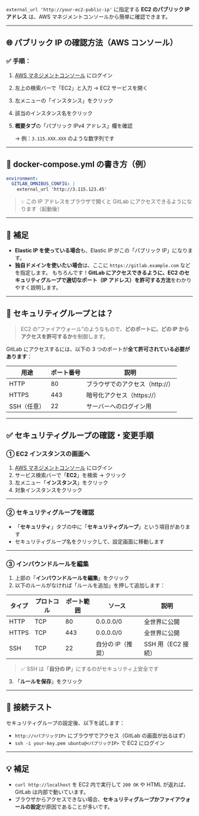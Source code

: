 `external_url 'http://your-ec2-public-ip'` に指定する **EC2 のパブリック IP アドレス** は、AWS マネジメントコンソールから簡単に確認できます。

---

## 🌐 パブリック IP の確認方法（AWS コンソール）

### ✅ 手順：

1. [AWS マネジメントコンソール](https://console.aws.amazon.com/) にログイン
2. 左上の検索バーで「EC2」と入力 → EC2 サービスを開く
3. 左メニューの「インスタンス」をクリック
4. 該当のインスタンス名をクリック
5. **概要タブ**の「パブリック IPv4 アドレス」欄を確認

   → 例：`3.115.XXX.XXX` のような数字列です

---

## 🧱 docker-compose.yml の書き方（例）

```yaml
environment:
  GITLAB_OMNIBUS_CONFIG: |
    external_url 'http://3.115.123.45'
```

> 💡 この IP アドレスをブラウザで開くと GitLab にアクセスできるようになります（起動後）

---

## 📌 補足

- **Elastic IP を使っている場合**も、Elastic IP がこの「パブリック IP」になります。
- **独自ドメインを使いたい場合**は、ここに `https://gitlab.example.com` などを指定します。
  もちろんです！**GitLab にアクセスできるように、EC2 のセキュリティグループで適切なポート（IP アドレス）を許可する方法**をわかりやすく説明します。

---

## 🔐 セキュリティグループとは？

> EC2 の“ファイアウォール”のようなもので、**どのポートに、どの IP からアクセスを許可するか**を制御します。

GitLab にアクセスするには、以下の 3 つのポートが**全て許可されている必要があります**：

| 用途        | ポート番号 | 説明                             |
| ----------- | ---------- | -------------------------------- |
| HTTP        | 80         | ブラウザでのアクセス（http\://） |
| HTTPS       | 443        | 暗号化アクセス（https\://）      |
| SSH（任意） | 22         | サーバーへのログイン用           |

---

## ✅ セキュリティグループの確認・変更手順

### ① EC2 インスタンスの画面へ

1. [AWS マネジメントコンソール](https://console.aws.amazon.com/) にログイン
2. サービス検索バーで「**EC2**」を検索 → クリック
3. 左メニュー「**インスタンス**」をクリック
4. 対象インスタンスをクリック

---

### ② セキュリティグループを確認

- 「**セキュリティ**」タブの中に「**セキュリティグループ**」という項目があります
- セキュリティグループ名をクリックして、設定画面に移動します

---

### ③ インバウンドルールを編集

1. 上部の「**インバウンドルールを編集**」をクリック
2. 以下のルールがなければ「ルールを追加」を押して追加します：

| タイプ | プロトコル | ポート範囲 | ソース            | 説明               |
| ------ | ---------- | ---------- | ----------------- | ------------------ |
| HTTP   | TCP        | 80         | 0.0.0.0/0         | 全世界に公開       |
| HTTPS  | TCP        | 443        | 0.0.0.0/0         | 全世界に公開       |
| SSH    | TCP        | 22         | 自分の IP（推奨） | SSH 用（EC2 接続） |

> ✅ SSH は「**自分の IP**」にするのがセキュリティ上安全です

3. 「**ルールを保存**」をクリック

---

## 🧪 接続テスト

セキュリティグループの設定後、以下を試します：

- `http://<パブリックIP>` にブラウザでアクセス（GitLab の画面が出るはず）
- `ssh -i your-key.pem ubuntu@<パブリックIP>` で EC2 にログイン

---

## 💡 補足

- `curl http://localhost` を EC2 内で実行して `200 OK` や HTML が返れば、GitLab は内部で動いています。
- ブラウザからアクセスできない場合、**セキュリティグループかファイアウォールの設定**が原因であることが多いです。
